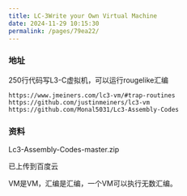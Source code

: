 ```yaml
---
title: LC-3Write your Own Virtual Machine
date: 2024-11-29 10:15:30
permalink: /pages/79ea22/
---
```

### 地址

250行代码写L3-C虚拟机，可以运行rougelike汇编

```
https://www.jmeiners.com/lc3-vm/#trap-routines
https://github.com/justinmeiners/lc3-vm
https://github.com/Monal5031/Lc3-Assembly-Codes
```

### 资料

Lc3-Assembly-Codes-master.zip

已上传到百度云

VM是VM，汇编是汇编，一个VM可以执行无数汇编。
